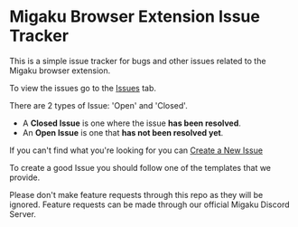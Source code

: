 # Migaku Browser Extension Issue Tracker
This is a simple issue tracker for bugs and other issues related to the Migaku browser extension.

To view the issues go to the [Issues](https://github.com/migaku-official/migaku-browser-extension-issue-tracker/issues) tab.

There are 2 types of Issue: 'Open' and 'Closed'. 
 - A **Closed Issue** is one where the issue **has been resolved**.
 - An **Open Issue** is one that **has not been resolved yet**.

If you can't find what you're looking for you can [Create a New Issue](https://github.com/migaku-official/migaku-browser-extension-issue-tracker/issues/new?assignees=&labels=&template=bug_report.md&title=)

To create a good Issue you should follow one of the templates that we provide.

Please don't make feature requests through this repo as they will be ignored. Feature requests can be made through our official Migaku Discord Server.

